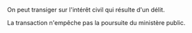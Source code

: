 On peut transiger sur l'intérêt civil qui résulte d'un délit.

La transaction n'empêche pas la poursuite du ministère public.

